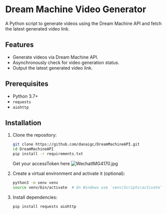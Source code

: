 # Dream Machine Video Generator

A Python script to generate videos using the Dream Machine API and fetch the latest generated video link.

## Features

- Generate videos via Dream Machine API.
- Asynchronously check for video generation status.
- Output the latest generated video link.

## Prerequisites

- Python 3.7+
- `requests`
- `aiohttp`

## Installation

1. Clone the repository:
    ```bash
    git clone https://github.com/danaigc/DreamMachineAPI.git
    cd DreamMachineAPI
    pip install -r requirements.txt
    ```
   Get your accessToken here
  ![WechatIMG4170.jpg](https://s2.loli.net/2024/06/13/Cd6gQ4AaZKGNb3r.png)
2. Create a virtual environment and activate it (optional):
    ```bash
    python3 -m venv venv
    source venv/bin/activate  # On Windows use `venv\Scripts\activate`
    ```

3. Install dependencies:
    ```bash
    pip install requests aiohttp
    ```